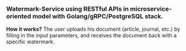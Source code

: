 ### Watermark-Service using RESTful APIs in microservice-oriented model with Golang/gRPC/PostgreSQL stack.

**How it works?**
The user uploads his document (article, journal, etc.) by filling in the input parameters, and receives the document back with a specific watermark.